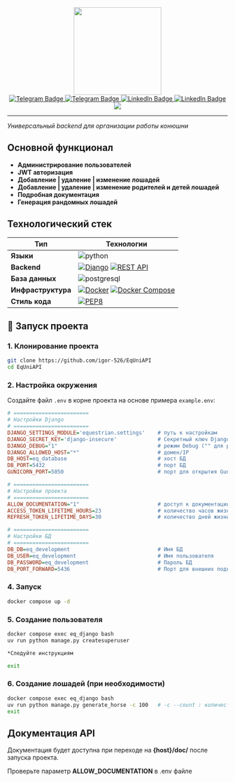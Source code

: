 <div id="header" align="center">
  <img src="https://media.giphy.com/media/h408T6Y5GfmXBKW62l/giphy.gif" width="200"/>
</div>

<div id="badges" align="center">
  <a href="https://t.me/devil_on_the_wheel">
    <img src="https://img.shields.io/badge/telegram-26A5E4?style=for-the-badge&logo=telegram&logoColor=white" alt="Telegram Badge"/>
  </a>
  <a href="https://wa.me/+79117488008">
    <img src="https://img.shields.io/badge/whatsapp-25D366?style=for-the-badge&logo=whatsapp&logoColor=white" alt="Telegram Badge"/>
  </a>
  <a href="https://www.linkedin.com/in/igor526/">
    <img src="https://img.shields.io/badge/LinkedIn-0A66C2?style=for-the-badge&logo=linkedin&logoColor=white" alt="LinkedIn Badge"/>
  </a>
  <a href="igor-526@yandex.ru">
    <img src="https://img.shields.io/badge/email-orange?style=for-the-badge&logo=mail.ru&logoColor=white" alt="LinkedIn Badge"/>
  </a>
</div>

<div id="view_counter" align="center">
  <img src="https://komarev.com/ghpvc/?username=igor-526&color=blue&style=for-the-badge&label=Просмотры"/>
</div>

---

*Универсальный backend для организации работы конюшни*

## Основной функционал
- **Администрирование пользователей**
- **JWT авторизация**
- **Добавление | удаление | изменение лошадей**
- **Добавление | удаление | изменение родителей и детей лошадей**
- **Подробная документация**
- **Генерация рандомных лошадей**

## Технологический стек

| Тип       | Технологии                                             |
|-----------|--------------------------------------------------------|
| **Языки** | ![python](https://img.shields.io/badge/python-3776AB?style=for-the-badge&logo=python&logoColor=white) |
| **Backend** | [![Django](https://img.shields.io/badge/Django-092E20?style=for-the-badge&logo=django&logoColor=white)](https://www.djangoproject.com/) [![REST API](https://img.shields.io/badge/REST_API-FF6C37?style=for-the-badge&logo=fastapi&logoColor=white)](https://www.django-rest-framework.org/) |
| **База данных** | ![postgresql](https://img.shields.io/badge/postgresql-4169E1?style=for-the-badge&logo=postgresql&logoColor=white) |
| **Инфраструктура** | [![Docker](https://img.shields.io/badge/Docker-2496ED?style=for-the-badge&logo=docker&logoColor=white)](https://www.docker.com/) [![Docker Compose](https://img.shields.io/badge/Compose-2496ED?style=for-the-badge&logo=docker&logoColor=white)](https://www.docker.com/) |
| **Стиль кода** | [![PEP8](https://img.shields.io/badge/PEP8-794013?style=for-the-badge)](https://www.docker.com/) |

## 🚀 Запуск проекта

### 1. Клонирование проекта
```bash
git clone https://github.com/igor-526/EqUniAPI
cd EqUniAPI
```

### 2. Настройка окружения

Создайте файл `.env` в корне проекта на основе примера `example.env`:

```ini
# ========================
# Настройки Django
# ========================
DJANGO_SETTINGS_MODULE='equestrian.settings'    # путь к настройкам
DJANGO_SECRET_KEY='django-insecure'             # Секретный ключ Django
DJANGO_DEBUG="1"                                # режим Debug ("" для production)
DJANGO_ALLOWED_HOST="*"                         # домен/IP
DB_HOST=eq_database                             # хост БД
DB_PORT=5432                                    # порт БД
GUNICORN_PORT=5050                              # порт для открытия Gunicorn

# ========================
# Настройки проекта
# ========================
ALLOW_DOCUMENTATION="1"                         # доступ к документации ("" для закрытия)
ACCESS_TOKEN_LIFETIME_HOURS=23                  # количество часов жизни access токена
REFRESH_TOKEN_LIFETIME_DAYS=30                  # количество дней жизни refresh токена

# ========================
# Настройки БД
# ========================
DB_DB=eq_development                            # Имя БД
DB_USER=eq_development                          # Имя пользователя
DB_PASSWORD=eq_development                      # Пароль БД
DB_PORT_FORWARD=5436                            # Порт для внешних подключений
```

### 4. Запуск
```bash
docker compose up -d
```

### 5. Создание пользователя
```bash
docker compose exec eq_django bash
uv run python manage.py createsuperuser

*Следуйте инструкциям

exit
```

### 6. Создание лошадей (при необходимости)
```bash
docker compose exec eq_django bash
uv run python manage.py generate_horse -c 100   # -c --count : количество фейковых лошадей
exit
```

## Документация API
Документация будет доступна при переходе на **{host}/doc/** после запуска проекта.

Проверьте параметр **ALLOW_DOCUMENTATION** в .env файле
